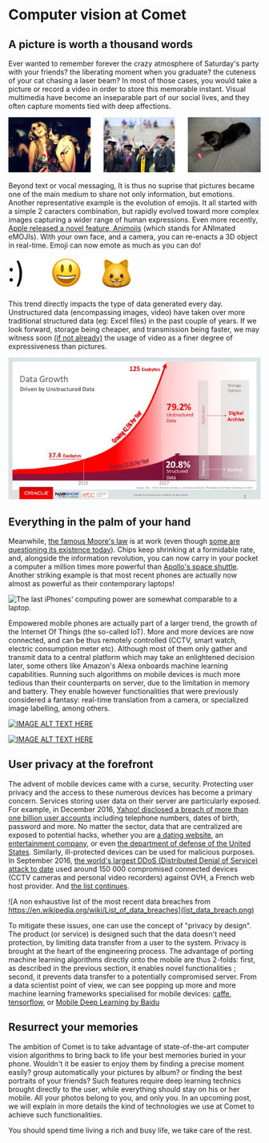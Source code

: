 # Computer vision at Comet
## A picture is worth a thousand words
Ever wanted to remember forever the crazy atmosphere of Saturday's party with your friends? the liberating moment when you graduate? the cuteness of your cat chasing a laser beam? In most of those cases, you would take a picture or record a video in order to store this memorable instant. Visual multimedia have become an inseparable part of our social lives, and they often capture moments tied with deep affections. 

![feeling](feeling.png)

Beyond text or vocal messaging, It is thus no suprise that pictures became one of the main medium to share not only information, but emotions. Another representative example is the evolution of emojis. It all started with a simple 2 caracters combination, but rapidly evolved toward more complex images capturing a wider range of human expressions. Even more recently, [Apple released a novel feature, Animojis](https://www.apple.com/newsroom/2017/09/the-future-is-here-iphone-x/) (which stands for ANImated eMOJIs). With your own face, and a camera, you can re-enacts a 3D object in real-time. Emoji can now emote as much as you can do!

![Evolution of emoji](emoji_evolution.png)


This trend directly impacts the type of data generated every day. Unstructured data (encompassing images, video) have taken over more traditional structured data (eg: Excel files) in the past couple of years. If we look forward, storage being cheaper, and transmission being faster, we may witness soon [(if not already)](https://giphy.com/) the usage of video as a finer degree of expressiveness than pictures. 

![unstructured_data text](unstructured_data.jpg)

## Everything in the palm of your hand
Meanwhile, [the famous Moore's law](https://en.wikipedia.org/wiki/Moore%27s_law) is at work (even though [some are questioning its existence today](http://www.economist.com/node/21693710/sites/all/modules/custom/ec_essay)). Chips keep shrinking at a formidable rate, and, alongside the information revolution, you can now carry in your pocket a computer a million times more powerful than [Apollo's space shuttle](https://en.wikipedia.org/wiki/Apollo_Guidance_Computer). Another striking example is that most recent phones are actually now almost as powerful as their contemporary laptops!

![The last iPhones' computing power are somewhat comparable to a laptop.
](a11_benchmark.jpg)

Empowered mobile phones are actually part of a larger trend, the growth of the Internet Of Things (the so-called IoT). More and more devices are now connected, and can be thus remotely controlled (CCTV, smart watch, electric consumption meter etc). Although most of them only gather and transmit data to a central platform which may take an enlightened decision later, some others like Amazon's Alexa onboards machine learning capabilities. Running such algorithms on mobile devices is much more tedious than their counterparts on server, due to the limitation in memory and battery. They enable however functionalities that were previously considered a fantasy: real-time translation from a camera, or specialized image labelling, among others. 

[![IMAGE ALT TEXT HERE](https://img.youtube.com/vi/06olHmcJjS0/0.jpg)](https://www.youtube.com/watch?v=06olHmcJjS0)

[![IMAGE ALT TEXT HERE](https://img.youtube.com/vi/neB1S0UPJFw/0.jpg)](https://www.youtube.com/watch?v=neB1S0UPJFw)


## User privacy at the forefront
The advent of mobile devices came with a curse, security. Protecting user privacy and the access to these numerous devices has become a primary concern. Services storing user data on their server are particularly exposed. For example, in December 2016, [Yahoo! disclosed a breach of more than one billion user accounts](https://en.wikipedia.org/wiki/Yahoo!_data_breaches) including telephone numbers, dates of birth, password and more. No matter the sector, data that are centralized are exposed to potential hacks, whether you are [a dating website](https://en.wikipedia.org/wiki/Ashley_Madison_data_breach), an [entertainment company](https://en.wikipedia.org/wiki/Sony_Pictures_hack), or even [the department of defense of the United States](https://en.wikipedia.org/wiki/Iraq_War_documents_leak). Similarly, ill-protected devices can be used for malicious purposes. In September 2016, [the world's largest DDoS (Distributed Denial of Service) attack to date](https://www.ovh.com/us/news/articles/a2367.the-ddos-that-didnt-break-the-camels-vac) used around 150 000 compromised connected devices (CCTV cameras and personal video recorders) against OVH, a French web host provider. And [the list continues](https://en.wikipedia.org/wiki/List_of_cyberattacks).

![A non exhaustive list of the most recent data breaches from https://en.wikipedia.org/wiki/List_of_data_breaches](list_data_breach.png)

To mitigate these issues, one can use the concept of "privacy by design". The product (or service) is designed such that the data doesn't need protection, by limiting data transfer from a user to the system. Privacy is brought at the heart of the engineering process. The advantage of porting machine learning algorithms directly onto the mobile are thus 2-folds: first, as described in the previous section, it enables novel functionalities ; second, it prevents data transfer to a potentially compromised server. From a data scientist point of view, we can see popping up more and more machine learning frameworks specialised for mobile devices: [caffe](https://github.com/solrex/caffe-mobile), [tensorflow](https://github.com/tensorflow/tensorflow/tree/master/tensorflow/examples/android), or [Mobile Deep Learning by Baidu](https://github.com/baidu/mobile-deep-learning)

## Resurrect your memories
The ambition of Comet is to take advantage of state-of-the-art computer vision algorithms to bring back to life your best memories buried in your phone. Wouldn't it be easier to enjoy them by finding a precise moment easily? group automatically your pictures by album? or finding the best portraits of your friends? Such features require deep learning technics brought directly to the user, while everything should stay on his or her mobile. All your photos belong to you, and only you. In an upcoming post, we will explain in more details the kind of technologies we use at Comet to achieve such functionalities. 


You should spend time living a rich and busy life, we take care of the rest.
